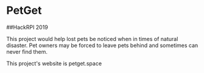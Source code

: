 # PetGet
##HackRPI 2019

This project would help lost pets be noticed when in times of natural disaster. Pet owners may be forced to leave pets behind
and sometimes can never find them.

This project's website is petget.space